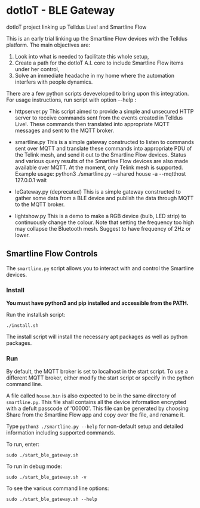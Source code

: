 # dotIoT - BLE Gateway
dotIoT project linking up Telldus Live! and Smartline Flow

This is an early trial linking up the Smartline Flow devices with the Telldus platform. The main objectives are:
1. Look into what is needed to facilitate this whole setup,
2. Create a path for the dotIoT A.I. core to include Smartline Flow items under her control,
3. Solve an immediate headache in my home where the automation interfers with people dynamics.

There are a few python scripts deveveloped to bring upon this integration. For usage instructions, run script with option --help :

- httpserver.py
	This script aimed to provide a simple and unsecured HTTP server to receive commands sent from the events created in Telldus Live!. These commands then translated into appropriate MQTT messages and sent to the MQTT broker.

- smartline.py
	This is a simple gateway constructed to listen to commands sent over MQTT and translate these commands into appropriate PDU of the Telink mesh, and send it out to the Smartline Flow devices.
	Status and various query results of the Smartline Flow devices are also made available over MQTT.
	At the moment, only Telink mesh is supported.
	Example usage:
	    python3 ./smartline.py --shared house -a --mqtthost 127.0.0.1 wait

- leGateway.py (deprecated)
	This is a simple gateway constructed to gather some data from a BLE device and publish the data through MQTT to the MQTT broker.

- lightshow.py
	This is a demo to make a RGB device (bulb, LED strip) to continuously change the colour. Note that setting the frequency too high may collapse the Bluetooth mesh. Suggest to have frequency of 2Hz or lower.

## Smartline Flow Controls

The `smartline.py` script allows you to interact with and control the Smartline devices.

### Install

**You must have python3 and pip installed and accessible from the PATH.**

Run the install.sh script:

`./install.sh`

The install script will install the necessary apt packages as well as python packages.

### Run

By default, the MQTT broker is set to localhost in the start script. To use a different MQTT broker, either modify the start script or specify in the python command line.

A file called `house.bin` is also expected to be in the same directory of `smartline.py`. This file shall contains all the device information encrypted with a defult passcode of '00000'. This file can be generated by choosing Share from the Smartline Flow app and copy over the file, and rename it.

Type `python3 ./smartline.py --help` for non-default setup and detailed information including supported commands.

To run, enter:

`sudo ./start_ble_gateway.sh`

To run in debug mode:

`sudo ./start_ble_gateway.sh -v`

To see the various command line options:

`sudo ./start_ble_gateway.sh --help`

